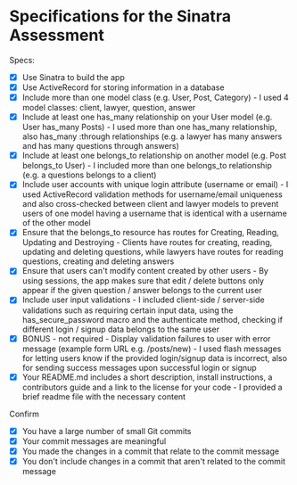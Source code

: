 # Specifications for the Sinatra Assessment

Specs:
- [x] Use Sinatra to build the app
- [x] Use ActiveRecord for storing information in a database
- [x] Include more than one model class (e.g. User, Post, Category) - I used 4 model classes: client, lawyer, question, answer
- [x] Include at least one has_many relationship on your User model (e.g. User has_many Posts) - I used more than one has_many relationship, also has_many :through relationships (e.g. a lawyer has many answers and has many questions through answers)
- [x] Include at least one belongs_to relationship on another model (e.g. Post belongs_to User) - I included more than one belongs_to relationship (e.g. a questions belongs to a client)
- [x] Include user accounts with unique login attribute (username or email) - I used ActiveRecord validation methods for username/email uniqueness and also cross-checked between client and lawyer models to prevent users of one model having a username that is identical with a username of the other model
- [x] Ensure that the belongs_to resource has routes for Creating, Reading, Updating and Destroying - Clients have routes for creating, reading, updating and deleting questions, while lawyers have routes for reading questions, creating and deleting answers 
- [x] Ensure that users can't modify content created by other users - By using sessions, the app makes sure that edit / delete buttons only appear if the given question / answer belongs to the current user
- [x] Include user input validations - I included client-side / server-side validations such as requiring certain input data, using the has_secure_password macro and the authenticate method, checking if different login / signup data belongs to the same user
- [x] BONUS - not required - Display validation failures to user with error message (example form URL e.g. /posts/new) - I used flash messages for letting users know if the provided login/signup data is incorrect, also for sending success messages upon successful login or signup
- [x] Your README.md includes a short description, install instructions, a contributors guide and a link to the license for your code - I provided a brief readme file with the necessary content

Confirm
- [x] You have a large number of small Git commits
- [x] Your commit messages are meaningful
- [x] You made the changes in a commit that relate to the commit message
- [x] You don't include changes in a commit that aren't related to the commit message
